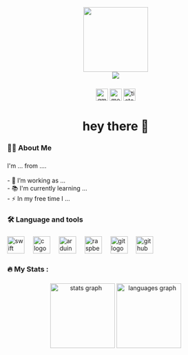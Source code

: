 
<div align="center">
  <img height="150" src="https://media.giphy.com/media/M9gbBd9nbDrOTu1Mqx/giphy.gif"  />
  
  <br />

  <a href="https://git.io/typing-svg">
    <img src="https://readme-typing-svg.demolab.com?font=Orbitron&pause=1000&color=A47764&center=true&vCenter=true&width=435&lines=Am+I+Young%3F;Maybe;But+my+code+is+still+growing+up" />
  </a>
</div>

###

<div align="center">
  <!-- Gmail -->
  <a href="mailto:zerobugPark@gmail.com" target="_blank" style="all: unset; display: inline-block;">
    <img
      src="https://img.shields.io/static/v1?message=Gmail&logo=gmail&label=&color=D14836&logoColor=white&labelColor=&style=for-the-badge"
      alt="gmail"
      style="height: 28px;" />
  </a>

  <!-- Medium -->
  <a href="https://medium.com/@zerobugpark" target="_blank" style="all: unset; display: inline-block;">
    <img
      src="https://img.shields.io/static/v1?message=Medium&logo=medium&label=&color=12100E&logoColor=white&labelColor=&style=for-the-badge"
      alt="medium"
      style="height: 28px;" />
  </a>

  <!-- Tistory -->
  <a href="https://zerobug.tistory.com/" target="_blank" style="all: unset; display: inline-block;">
    <img
      src="https://img.shields.io/badge/Tistory-000000?style=for-the-badge&logo=Tistory&logoColor=white"
      alt="tistory"
      style="height: 28px;" />
  </a>
</div>



###

<h1 align="center">hey there 👋</h1>

###

<h3 align="left">👩‍💻  About Me</h3>

###

<p align="left">I'm ... from ....<br><br>- 🔭 I’m working as ...<br>- 📚 I'm currently learning ...<br>- ⚡ In my free time I ...</p>

###

<h3 align="left">🛠 Language and tools</h3>

###

<div align="left">
  <img src="https://cdn.jsdelivr.net/gh/devicons/devicon/icons/swift/swift-original.svg" height="40" alt="swift logo"  />
  <img width="12" />
  <img src="https://cdn.jsdelivr.net/gh/devicons/devicon/icons/c/c-original.svg" height="40" alt="c logo"  />
  <img width="12" />
  <img src="https://cdn.jsdelivr.net/gh/devicons/devicon/icons/arduino/arduino-original.svg" height="40" alt="arduino logo"  />
  <img width="12" />
  <img src="https://cdn.jsdelivr.net/gh/devicons/devicon/icons/raspberrypi/raspberrypi-original.svg" height="40" alt="raspberrypi logo"  />
  <img width="12" />
  <img src="https://cdn.jsdelivr.net/gh/devicons/devicon/icons/git/git-original.svg" height="40" alt="git logo"  />
  <img width="12" />
  <img src="https://cdn.jsdelivr.net/gh/devicons/devicon/icons/github/github-original.svg" height="40" alt="github logo"  />
  <img width="12" />
</div>

###

<h3 align="left">🔥   My Stats :</h3>

###

<div align="center">
  <img src="https://github-readme-stats.vercel.app/api?username=ZerobugPark&hide_title=false&hide_rank=false&show_icons=true&include_all_commits=true&count_private=true&disable_animations=false&theme=dracula&locale=en&hide_border=false&order=1" height="150" alt="stats graph"  />
  <img src="https://github-readme-stats.vercel.app/api/top-langs?username=ZerobugPark&locale=en&hide_title=false&layout=compact&card_width=320&langs_count=5&theme=dracula&hide_border=false&order=2" height="150" alt="languages graph"  />
</div>

###

